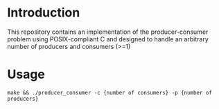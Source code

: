 # Introduction
  This repository contains an implementation of the producer-consumer problem using POSIX-compliant C and designed to handle an arbitrary number of producers and consumers (>=1)

# Usage
	make && ./producer_consumer -c {number of consumers} -p {number of producers}
